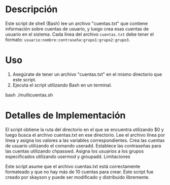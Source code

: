 # Descripción

Este script de shell (Bash) lee un archivo "cuentas.txt" que contiene información sobre cuentas de usuario, y luego crea esas cuentas de usuario en el sistema. Cada línea del archivo `cuentas.txt` debe tener el formato: `usuario:nombre:contraseña:grupo1:grupo2:grupo3`.

#  Uso

1. Asegúrate de tener un archivo "cuentas.txt" en el mismo directorio que este script.
2. Ejecuta el script utilizando Bash en un terminal.

bash ./multicuentas.sh

# Detalles de Implementación

El script obtiene la ruta del directorio en el que se encuentra utilizando $0 y luego busca el archivo cuentas.txt en ese directorio.
Lee el archivo línea por línea y asigna los valores a las variables correspondientes.
Crea las cuentas de usuario utilizando el comando useradd.
Establece las contraseñas para las cuentas utilizando chpasswd.
Asigna los usuarios a los grupos especificados utilizando usermod y groupadd.
Limitaciones

Este script asume que el archivo cuentas.txt está correctamente formateado y que no hay más de 10 cuentas para crear.
Este script fue creado por skayson y puede ser modificado y distribuido libremente.
